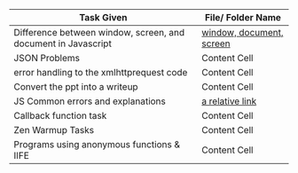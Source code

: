 
| Task Given | File/ Folder Name |
| ------------- | ------------- |
| Difference between window, screen, and document in Javascript  | [window, document, screen](https://github.com/Vsanku01/JavaScript-Foundation/blob/master/Day4-08-09/Window%2C%20Document%2C%20Screen.pdf)  |
| JSON Problems   | Content Cell  |
| error handling to the xmlhttprequest code | Content Cell  |
| Convert the ppt into a writeup | Content Cell  |
| JS Common errors and explanations | [a relative link](https://github.com/Vsanku01/JavaScript-Foundation/blob/master/Day4-08-09/Find%20the%20fix.pdf) |
| Callback function task | Content Cell  |
| Zen Warmup Tasks | Content Cell  |
| Programs using anonymous functions & IIFE | Content Cell  |
